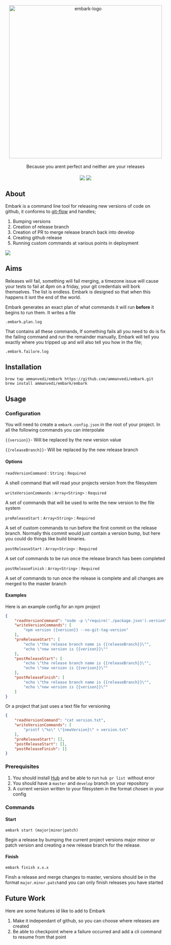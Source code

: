   
<div align="center">
    <img align="center" src="https://i.imgur.com/rjy5WYy.png" alt="embark-logo" width="480"/>
</div>
<br />
<div align="center">Because you arent perfect and neither are your releases</div>
<br />
<div align="center">
  <img align="center" src="https://github.com/ammanvedi/embark/workflows/Build/badge.svg" />
  <img align="center" src="https://github.com/ammanvedi/embark/workflows/Build/badge.svg" />
</div>

## About

Embark is a command line tool for releasing new versions of code on github, it conforms to [git-flow](https://www.atlassian.com/git/tutorials/comparing-workflows/gitflow-workflow) and handles;

1. Bumping versions
2. Creation of release branch
3. Creation of PR to merge release branch back into develop
4. Creating github release
5. Running custom commands at various points in deployment

<div align="left">
    <img src="https://i.imgur.com/IvTOWU5.gif"/>
</div>


## Aims

Releases will fail, something will fail merging, a timezone issue will cause your tests to fail at 4pm on a friday, your git credentials will bork themselves. The list is endless. Embark is designed so that when this happens it isnt the end of the world.

Embark generates an exact plan of what commands it will run <strong>before</strong> it begins to run them. It writes a file

`.embark.plan.log`

That contains all these commands, If something fails all you need to do is fix the failing command and run the remainder manually, Embark will tell you exactly where you tripped up and will also tell you how in the file;

`.embark.failure.log`


## Installation

```
brew tap ammanvedi/embark https://github.com/ammanvedi/embark.git
brew install ammanvedi/embark/embark   
```



## Usage

### Configuration

You will need to create a `embark.config.json` in the root of your project. In all the following commands you can interpolate

`{{version}}`- Will be replaced by the new version value

`{{releaseBranch}}`- Will be replaced by the new release branch



#### Options

`readVersionCommand` : `String` : `Required`

A shell command that will read your projects version from the filesystem

`writeVersionCommands` : `Array<String>` : `Required`

A set of commands that will be used to write the new version to the file system

`preReleaseStart` : `Array<String>` : `Required`

A set of custom commands to run before the first commit on the release branch. Normally this commit would just contain a version bump, but here you could do things like build binaries.

`postReleaseStart` : `Array<String>` : `Required`

A set cof commands to be run once the release branch has been completed

`postReleaseFinish` : `Array<String>` : `Required`

A set of commands to run once the release is complete and all changes are merged to the master branch



#### Examples

Here is an example config for an npm project

```json
{
    "readVersionCommand": "node -p \"require('./package.json').version\"",
    "writeVersionCommands": [
        "npm version {{version}} --no-git-tag-version"
    ],
  	"preReleaseStart": [
        "echo \"the release branch name is {{releaseBranch}}\"",
      	"echo \"new version is {{verison}}\""
    ],
    "postReleaseStart": [
        "echo \"the release branch name is {{releaseBranch}}\"",
      	"echo \"new version is {{verison}}\""
    ],
    "postReleaseFinish": [
        "echo \"the release branch name is {{releaseBranch}}\"",
      	"echo \"new version is {{verison}}\""
    ]
}
```

Or a project that just uses a text file for versioning

```json
{
    "readVersionCommand": "cat version.txt",
    "writeVersionCommands": [
        "printf \"%s\" \"{newVersion}\" > version.txt"
    ],
  	"preReleaseStart": [],
    "postReleaseStart": [],
    "postReleaseFinish": []
}
```



### Prerequisites

1. You should install [Hub](https://github.com/github/hub) and be able to run `hub pr list `without error
2. You should have a `master` and `develop` branch on your repository
3. A current version written to your filesystem in the format chosen in your config



### Commands

#### Start

```
embark start (major|minor|patch)
```

Begin a release by bumping the current project versions major minor or patch version and creating a new release branch for the release.

#### Finish

```
embark finish x.x.x
```

Finsh a release and merge changes to master, versions should be in the format `major.minor.patch`and you can only finish releases you have started



## Future Work

Here are some features id like to add to Embark

1. Make it independant of github, so you can choose where releases are created
2. Be able to checkpoint where a failure occurred and add a cli command to resume from that point